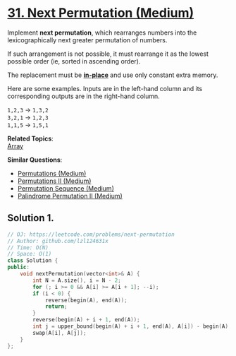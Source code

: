 # [31. Next Permutation (Medium)](https://leetcode.com/problems/next-permutation/)

<p>Implement <strong>next permutation</strong>, which rearranges numbers into the lexicographically next greater permutation of numbers.</p>

<p>If such arrangement is not possible, it must rearrange it as the lowest possible order (ie, sorted in ascending order).</p>

<p>The replacement must be <strong><a href="http://en.wikipedia.org/wiki/In-place_algorithm" target="_blank">in-place</a></strong> and use only constant&nbsp;extra memory.</p>

<p>Here are some examples. Inputs are in the left-hand column and its corresponding outputs are in the right-hand column.</p>

<p><code>1,2,3</code> → <code>1,3,2</code><br>
<code>3,2,1</code> → <code>1,2,3</code><br>
<code>1,1,5</code> → <code>1,5,1</code></p>


**Related Topics**:  
[Array](https://leetcode.com/tag/array/)

**Similar Questions**:
* [Permutations (Medium)](https://leetcode.com/problems/permutations/)
* [Permutations II (Medium)](https://leetcode.com/problems/permutations-ii/)
* [Permutation Sequence (Medium)](https://leetcode.com/problems/permutation-sequence/)
* [Palindrome Permutation II (Medium)](https://leetcode.com/problems/palindrome-permutation-ii/)

## Solution 1.

```cpp
// OJ: https://leetcode.com/problems/next-permutation
// Author: github.com/lzl124631x
// Time: O(N)
// Space: O(1)
class Solution {
public:
    void nextPermutation(vector<int>& A) {
        int N = A.size(), i = N - 2;
        for (; i >= 0 && A[i] >= A[i + 1]; --i);
        if (i < 0) {
            reverse(begin(A), end(A));
            return;
        }
        reverse(begin(A) + i + 1, end(A));
        int j = upper_bound(begin(A) + i + 1, end(A), A[i]) - begin(A);
        swap(A[i], A[j]);
    }
};
```